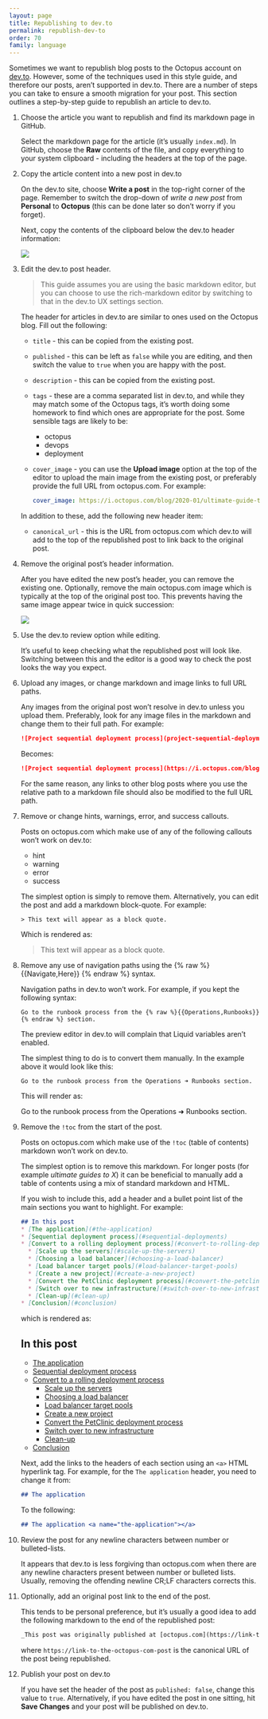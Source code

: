 ```yaml
---
layout: page
title: Republishing to dev.to
permalink: republish-dev-to
order: 70
family: language
---
```


Sometimes we want to republish blog posts to the Octopus account on [dev.to](https://dev.to/octopus/). However, some of the techniques used in this style guide, and therefore our posts, aren’t supported in dev.to. There are a number of steps you can take to ensure a smooth migration for your post. This section outlines a step-by-step guide to republish an article to dev.to.

1. Choose the article you want to republish and find its markdown page in GitHub.

   Select the markdown page for the article (it’s usually `index.md`). In GitHub, choose the **Raw** contents of the file, and copy everything to your system clipboard - including the headers at the top of the page.

1. Copy the article content into a new post in dev.to 

   On the dev.to site, choose **Write a post** in the top-right corner of the page. Remember to switch the drop-down of *write a new post* from **Personal** to **Octopus** (this can be done later so don’t worry if you forget). 
   
   Next, copy the contents of the clipboard below the dev.to header information:

   <img src="{{site.url }}/assets/img/republishing-post-copy-content.png" />

1. Edit the dev.to post header.

   > This guide assumes you are using the basic markdown editor, but you can choose to use the rich-markdown editor by switching to that in the dev.to UX settings section.

   The header for articles in dev.to are similar to ones used on the Octopus blog. Fill out the following:

   - `title` - this can be copied from the existing post.
   - `published` - this can be left as `false` while you are editing, and then switch the value to `true` when you are happy with the post.
   - `description` - this can be copied from the existing post.
   - `tags` - these are a comma separated list in dev.to, and while they may match some of the Octopus tags, it’s worth doing some homework to find which ones are appropriate for the post. Some sensible tags are likely to be:
     - octopus
     - devops
     - deployment
   - `cover_image` - you can use the **Upload image** option at the top of the editor to upload the main image from the existing post, or preferably provide the full URL from octopus.com. For example:

      ```yml
      cover_image: https://i.octopus.com/blog/2020-01/ultimate-guide-to-rolling-deployments/rolling-deployments.png
      ```
   
   In addition to these, add the following new header item:
   - `canonical_url` - this is the URL from octopus.com which dev.to will add to the top of the republished post to link back to the original post.

1. Remove the original post’s header information.

   After you have edited the new post’s header, you can remove the existing one. Optionally, remove the main octopus.com image which is typically at the top of the original post too. This prevents having the same image appear twice in quick succession:

   <img src="{{site.url }}/assets/img/republishing-post-remove-header-image.png" />

1. Use the dev.to review option while editing.

   It’s useful to keep checking what the republished post will look like. Switching between this and the editor is a good way to check the post looks the way you expect.

1. Upload any images, or change markdown and image links to full URL paths.

   Any images from the original post won’t resolve in dev.to unless you upload them. Preferably, look for any image files in the markdown and change them to their full path. For example:

   ```md
   ![Project sequential deployment process](project-sequential-deployment-process.png)
   ```

   Becomes:

   ```md
   ![Project sequential deployment process](https://i.octopus.com/blog/2020-07/convert-to-rolling-deployments/project-sequential-deployment-process.png)
   ```

   For the same reason, any links to other blog posts where you use the relative path to a markdown file should also be modified to the full URL path.

1. Remove or change hints, warnings, error, and success callouts.

   Posts on octopus.com which make use of any of the following callouts won’t work on dev.to:
   - hint
   - warning
   - error
   - success

   The simplest option is simply to remove them. Alternatively, you can edit the post and add a markdown block-quote. For example:

   ```
   > This text will appear as a block quote.
   ```

   Which is rendered as:

   > This text will appear as a block quote.

1. Remove any use of navigation paths using the {% raw %} {{Navigate,Here}} {% endraw %} syntax.

   Navigation paths in dev.to won’t work. For example, if you kept the following syntax:

   ```
   Go to the runbook process from the {% raw %}{{Operations,Runbooks}}{% endraw %} section. 
   ```

   The preview editor in dev.to will complain that Liquid variables aren’t enabled.

   The simplest thing to do is to convert them manually. In the example above it would look like this:

    ```
    Go to the runbook process from the Operations ➜ Runbooks section.
    ```
    
   This will render as:

   Go to the runbook process from the Operations ➜ Runbooks section.


1. Remove the `!toc` from the start of the post.

   Posts on octopus.com which make use of the `!toc` (table of contents) markdown won’t work on dev.to.

   The simplest option is to remove this markdown. For longer posts (for example *ultimate guides to X*) it can be beneficial to manually add a table of contents using a mix of standard markdown and HTML.

   If you wish to include this, add a header and a bullet point list of the main sections you want to highlight. For example:

   ```md
   ## In this post
   * [The application](#the-application)
   * [Sequential deployment process](#sequential-deployments)
   * [Convert to a rolling deployment process](#convert-to-rolling-deployment)
     * [Scale up the servers](#scale-up-the-servers)
     * [Choosing a load balancer](#choosing-a-load-balancer)
     * [Load balancer target pools](#load-balancer-target-pools)
     * [Create a new project](#create-a-new-project)
     * [Convert the PetClinic deployment process](#convert-the-petclinic-deployment-process)
     * [Switch over to new infrastructure](#switch-over-to-new-infrastructure)
     * [Clean-up](#clean-up)
   * [Conclusion](#conclusion)
   ```

   which is rendered as:

   ## In this post
   * [The application](#the-application)
   * [Sequential deployment process](#sequential-deployments)
   * [Convert to a rolling deployment process](#convert-to-rolling-deployment)
     * [Scale up the servers](#scale-up-the-servers)
     * [Choosing a load balancer](#choosing-a-load-balancer)
     * [Load balancer target pools](#load-balancer-target-pools)
     * [Create a new project](#create-a-new-project)
     * [Convert the PetClinic deployment process](#convert-the-petclinic-deployment-process)
     * [Switch over to new infrastructure](#switch-over-to-new-infrastructure)
     * [Clean-up](#clean-up)
   * [Conclusion](#conclusion)

   Next, add the links to the headers of each section using an `<a>` HTML hyperlink tag. For example, for the `The application` header, you need to change it from:
   
   ```md
   ## The application
   ```
   To the following:

   ```md
   ## The application <a name="the-application"></a>
   ```

1. Review the post for any newline characters between number or bulleted-lists.

   It appears that dev.to is less forgiving than octopus.com when there are any newline characters present between number or bulleted lists. Usually, removing the offending newline CR;LF characters corrects this.

1. Optionally, add an original post link to the end of the post.

   This tends to be personal preference, but it’s usually a good idea to add the following markdown to the end of the republished post:

    ```md
   _This post was originally published at [octopus.com](https://link-to-the-octopus-com-post)._
    ```
   where `https://link-to-the-octopus-com-post` is the canonical URL of the post being republished.

1. Publish your post on dev.to

   If you have set the header of the post as `published: false`, change this value to `true`. Alternatively, if you have edited the post in one sitting, hit **Save Changes** and your post will be published on dev.to.

